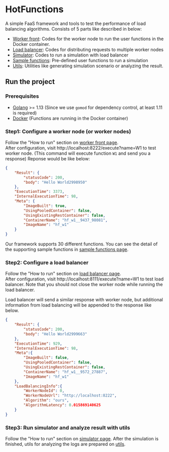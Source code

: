 # HotFunctions

A simple FaaS framework and tools to test the performance of load balancing algorithms.
Consists of 5 parts like described in below:

- [Worker front](./worker_front): Codes for the worker node to run the user functions in the Docker container.
- [Load balancer](./load_balancer): Codes for distributing requests to multiple worker nodes
- [Simulator](./simulator): Codes to run a simulation with load balancer
- [Sample functions](./sample_functions): Pre-defined user functions to run a simulation
- [Utils](./utils): Utilities like generating simulation scenario or analyzing the result.


## Run the project
### Prerequisites

- [Golang](https://golang.org/) >= 1.13 (Since we use `gomod` for dependency control, at least 1.11 is required)
- [Docker](https://www.docker.com/) (Functions are running in the Docker container)


### Step1: Configure a worker node (or worker nodes)

Follow the "How to run" section on [worker front page](./worker_front).  
After configuration, visit http://localhost:8222/execute?name=W1 to test worker node.
(This command will execute function `W1` and send you a response)
Reponse would be like below:

```json
{
	"Result": {
		"statusCode": 200,
		"body": "Hello World2998950"
	},
	"ExecutionTime": 3373,
	"InternalExecutionTime": 98,
	"Meta": {
		"ImageBuilt": true,
		"UsingPooledContainer": false,
		"UsingExistingRestContainer": false,
		"ContainerName": "hf_w1__9437_98081",
		"ImageName": "hf_w1"
	}
}
```

Our framework supports 30 different functions.
You can see the detail of the supporting sample functions in [sample functions page](./sample_functions).

### Step2: Configure a load balancer

Follow the "How to run" section on [load balancer page](./load_balancer).  
After configuration, visit http://localhost:8111/execute?name=W1 to test load balancer.
Note that you should not close the worker node while running the load balancer.

Load balancer will send a similar response with worker node, but additional information from load balancing will be appended to the response like below.

```json
{
	"Result": {
		"statusCode": 200,
		"body": "Hello World2999663"
	},
	"ExecutionTime": 929,
	"InternalExecutionTime": 98,
	"Meta":{
		"ImageBuilt": false,
		"UsingPooledContainer": false,
		"UsingExistingRestContainer": false,
		"ContainerName": "hf_w1__9572_27887",
		"ImageName": "hf_w1"
	},
	"LoadBalancingInfo":{
		"WorkerNodeId": 0,
		"WorkerNodeUrl": "http://localhost:8222",
		"Algorithm": "ours",
		"AlgorithmLatency": 0.015869140625
	}
}
```

### Step3: Run simulator and analyze result with utils

Follow the "How to run" section on [simulator page](./simulator).
After the simulation is finished, utils for analyzing the logs are prepared on [utils](./utils).
